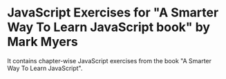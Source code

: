 # JavaScript Exercises for "A Smarter Way To Learn JavaScript book" by Mark Myers
It contains chapter-wise JavaScript exercises from the book "A Smarter Way To Learn JavaScript".

